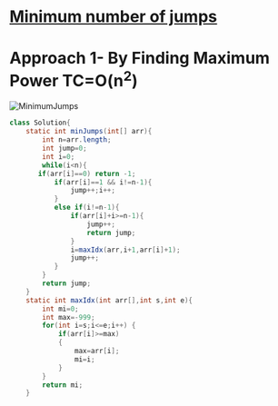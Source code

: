 # **[Minimum number of jumps](https://practice.geeksforgeeks.org/problems/minimum-number-of-jumps-1587115620/1#)**

# **Approach 1- By Finding Maximum Power** TC=O(n<sup>2</sup>)

![MinimumJumps](https://user-images.githubusercontent.com/71629248/121813971-2e58ee80-cc8c-11eb-82bf-7dc1d39e7f47.jpg)

```java
class Solution{
    static int minJumps(int[] arr){
        int n=arr.length;
        int jump=0;
        int i=0;
        while(i<n){
	   if(arr[i]==0) return -1;
           if(arr[i]==1 && i!=n-1){
               jump++;i++;
           }
           else if(i!=n-1){
               if(arr[i]+i>=n-1){
                   jump++;
                   return jump;
               }
               i=maxIdx(arr,i+1,arr[i]+1);
               jump++;
           }
        }
        return jump;
    }
    static int maxIdx(int arr[],int s,int e){
        int mi=0;
		int max=-999;
		for(int i=s;i<=e;i++) {
			if(arr[i]>=max)
			{
				max=arr[i];
				mi=i;
			}
		}
		return mi;
    }
```
